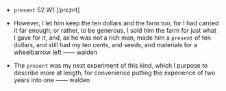 - `present` S2 W1 [ˈprɛznt]



-  However, I let him keep the ten dollars and the farm too, for I had carried it far enough; or rather, to be generous, I sold him the farm for just what I gave for it, and, as he was not a rich man, made him a `present` of ten dollars, and still had my ten cents, and seeds, and materials for a wheelbarrow left —— walden

- The `present` was my next experiment of this kind, which I purpose to describe more at length, for convenience putting the experience of two years into one —— walden
